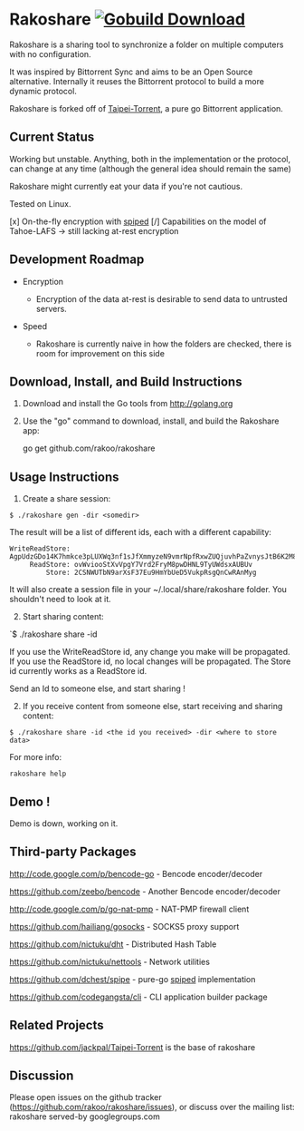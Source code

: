 Rakoshare [![Gobuild Download](http://gobuild.io/badge/github.com/rakoo/rakoshare/download.png)](http://gobuild.io/github.com/rakoo/rakoshare)
=========

Rakoshare is a sharing tool to synchronize a folder on multiple
computers with no configuration.

It was inspired by Bittorrent Sync and aims to be an Open Source
alternative. Internally it reuses the Bittorrent protocol to build a
more dynamic protocol.

Rakoshare is forked off of
[Taipei-Torrent](https://github.com/jackpal/Taipei-Torrent), a pure go
Bittorrent application.

Current Status
--------------

Working but unstable. Anything, both in the implementation or the
protocol, can change at any time (although the general idea should
    remain the same)

Rakoshare might currently eat your data if you're not cautious.

Tested on Linux.

[x] On-the-fly encryption with [spiped](https://github.com/dchest/spipe)
[/] Capabilities on the model of Tahoe-LAFS
      -> still lacking at-rest encryption

Development Roadmap
-------------------

*  Encryption

    * Encryption of the data at-rest is desirable to send data to
    untrusted servers.

*  Speed
    * Rakoshare is currently naive in how the folders are checked, there
      is room for improvement on this side

Download, Install, and Build Instructions
-----------------------------------------

1. Download and install the Go tools from http://golang.org

2. Use the "go" command to download, install, and build the Rakoshare
app:

    go get github.com/rakoo/rakoshare

Usage Instructions
------------------

1. Create a share session:

  `$ ./rakoshare gen -dir <somedir>`

  The result will be a list of different ids, each with a different
  capability:

  ```
  WriteReadStore: AgpUdzGDo14K7hmkce3pLUXWq3nf1sJfXmmyzeN9vmrNpfRxwZUQjuvhPaZvnysJtB6K2M8tT6f1vvriTko2hP38
       ReadStore: ovWviooStXvVpgY7Vrd2FryM8pwDHNL9TyUWdsxAUBUv
           Store: 2CSNWUTbN9arXsF37Eu9HmYbUeD5VukpRsgQnCwRAnMyg
  ```

  It will also create a session file in your ~/.local/share/rakoshare
  folder. You shouldn't need to look at it.

2. Start sharing content:

  `$ ./rakoshare share -id <one of the previous id>

  If you use the WriteReadStore id, any change you make will be
  propagated. If you use the ReadStore id, no local changes will be
  propagated. The Store id currently works as a ReadStore id.

  Send an Id to someone else, and start sharing !

2. If you receive content from someone else, start receiving and sharing content:

  `$ ./rakoshare share -id <the id you received> -dir <where to store data>`

For more info:

    rakoshare help

Demo !
------

Demo is down, working on it.

Third-party Packages
--------------------

http://code.google.com/p/bencode-go - Bencode encoder/decoder

https://github.com/zeebo/bencode    - Another Bencode encoder/decoder

http://code.google.com/p/go-nat-pmp - NAT-PMP firewall client

https://github.com/hailiang/gosocks - SOCKS5 proxy support

https://github.com/nictuku/dht      - Distributed Hash Table

https://github.com/nictuku/nettools - Network utilities

https://github.com/dchest/spipe     - pure-go [spiped](https://www.tarsnap.com/spiped.html) implementation

https://github.com/codegangsta/cli  - CLI application builder package

Related Projects
----------------

https://github.com/jackpal/Taipei-Torrent is the base of rakoshare

Discussion
----------

Please open issues on the github tracker
(https://github.com/rakoo/rakoshare/issues), or discuss over the mailing
list: rakoshare served-by googlegroups.com
